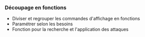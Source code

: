 ### Découpage en fonctions

* Diviser et regrouper les commandes d'affichage en fonctions
* Paramétrer selon les besoins
* Fonction pour la recherche et l'application des attaques
